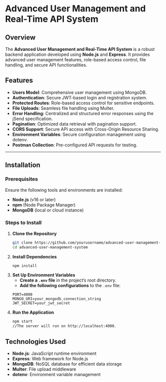 # Advanced User Management and Real-Time API System

## Overview
The **Advanced User Management and Real-Time API System** is a robust backend application developed using **Node.js** and **Express**. It provides advanced user management features, role-based access control, file handling, and secure API functionalities. 

## Features
- **Users Model**: Comprehensive user management using MongoDB.
- **Authentication**: Secure JWT-based login and registration system.
- **Protected Routes**: Role-based access control for sensitive endpoints.
- **File Uploads**: Seamless file handling using Multer.
- **Error Handling**: Centralized and structured error responses using the jSend specification.
- **Pagination**: Optimized data retrieval with pagination support.
- **CORS Support**: Secure API access with Cross-Origin Resource Sharing.
- **Environment Variables**: Secure configuration management using dotenv.
- **Postman Collection**: Pre-configured API requests for testing.

---

## Installation

### Prerequisites
Ensure the following tools and environments are installed:
- **Node.js** (v16 or later)
- **npm** (Node Package Manager)
- **MongoDB** (local or cloud instance)

### Steps to Install

1. **Clone the Repository**
   ```bash
   git clone https://github.com/yourusername/advanced-user-management-system.git
   cd advanced-user-management-system
2. **Install Dependencies**
   ```bash
   npm install
3. **Set Up Environment Variables**
   - **Create a `.env` file** in the project’s root directory.
   - **Add the following configurations** to the `.env` file:
   ```env
   PORT=4000
   MONGO_URI=your_mongodb_connection_string
   JWT_SECRET=your_jwt_secret
4. **Run the Application**
   ```bash
   npm start
   //The server will run on http://localhost:4000.

## Technologies Used

- **Node.js**: JavaScript runtime environment
- **Express**: Web framework for Node.js
- **MongoDB**: NoSQL database for efficient data storage
- **Multer**: File upload middleware
- **dotenv**: Environment variable management
